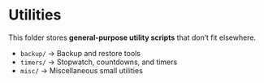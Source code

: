 # Utilities

This folder stores **general-purpose utility scripts** that don’t fit elsewhere.  

- `backup/` → Backup and restore tools  
- `timers/` → Stopwatch, countdowns, and timers  
- `misc/` → Miscellaneous small utilities  
